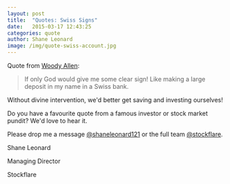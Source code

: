 ```yaml
---
layout: post
title:  "Quotes: Swiss Signs"
date:   2015-03-17 12:43:25
categories: quote
author: Shane Leonard
image: /img/quote-swiss-account.jpg
---
```


Quote from [Woody Allen](http://en.wikipedia.org/wiki/Woody_Allen):

> If only God would give me some clear sign! Like making a large deposit in my name in a Swiss bank.

Without divine intervention, we'd better get saving and investing ourselves!

Do you have a favourite quote from a famous investor or stock market pundit? We'd love to hear it.

Please drop me a message [@shaneleonard121](https://twitter.com/shaneleonard121) or the full team [@stockflare](https://twitter.com/stockflare).

Shane Leonard

Managing Director

Stockflare